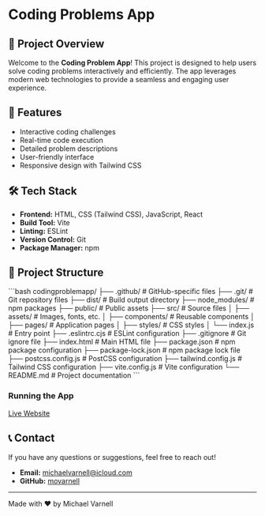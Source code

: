 
# Coding Problems App

## 🚀 Project Overview

Welcome to the **Coding Problem App**! This project is designed to help users solve coding problems interactively and efficiently. The app leverages modern web technologies to provide a seamless and engaging user experience.

## 🌟 Features

- Interactive coding challenges
- Real-time code execution
- Detailed problem descriptions
- User-friendly interface
- Responsive design with Tailwind CSS

## 🛠️ Tech Stack

- **Frontend:** HTML, CSS (Tailwind CSS), JavaScript, React
- **Build Tool:** Vite
- **Linting:** ESLint
- **Version Control:** Git
- **Package Manager:** npm

## 📂 Project Structure

\`\`\`bash
codingproblemapp/
├── .github/            # GitHub-specific files
├── .git/               # Git repository files
├── dist/               # Build output directory
├── node_modules/       # npm packages
├── public/             # Public assets
├── src/                # Source files
│   ├── assets/         # Images, fonts, etc.
│   ├── components/     # Reusable components
│   ├── pages/          # Application pages
│   ├── styles/         # CSS styles
│   └── index.js        # Entry point
├── .eslintrc.cjs       # ESLint configuration
├── .gitignore          # Git ignore file
├── index.html          # Main HTML file
├── package.json        # npm package configuration
├── package-lock.json   # npm package lock file
├── postcss.config.js   # PostCSS configuration
├── tailwind.config.js  # Tailwind CSS configuration
├── vite.config.js      # Vite configuration
└── README.md           # Project documentation
\`\`\`




### Running the App

[Live Website](https://codeproblems.michaelvarnell.com/)



## 📞 Contact

If you have any questions or suggestions, feel free to reach out!

- **Email:** michaelvarnell@icloud.com
- **GitHub:** [movarnell](https://github.com/movarnell)

---

Made with ❤️ by Michael Varnell
